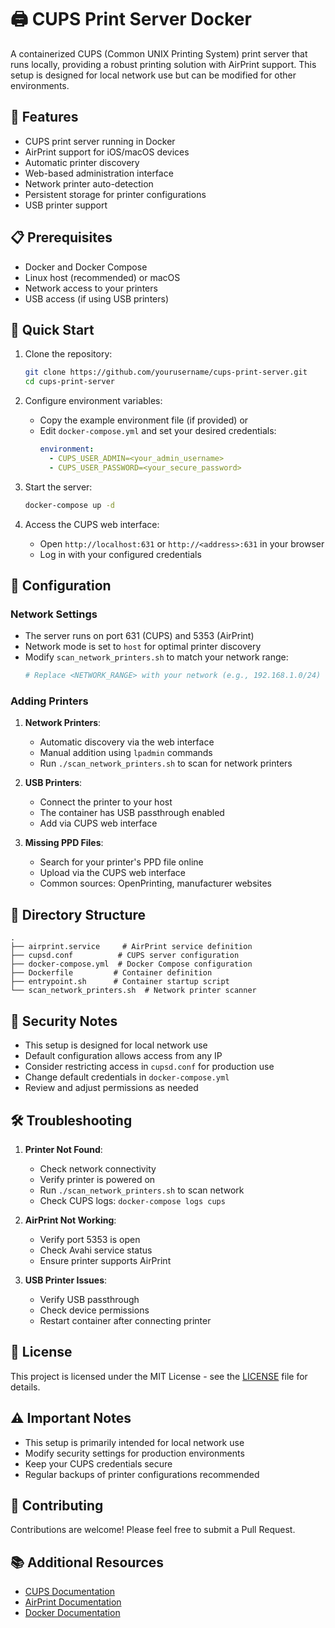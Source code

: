 # 🖨️ CUPS Print Server Docker

A containerized CUPS (Common UNIX Printing System) print server that runs locally, providing a robust printing solution with AirPrint support. This setup is designed for local network use but can be modified for other environments.

## 🌟 Features

- CUPS print server running in Docker
- AirPrint support for iOS/macOS devices
- Automatic printer discovery
- Web-based administration interface
- Network printer auto-detection
- Persistent storage for printer configurations
- USB printer support

## 📋 Prerequisites

- Docker and Docker Compose
- Linux host (recommended) or macOS
- Network access to your printers
- USB access (if using USB printers)

## 🚀 Quick Start

1. Clone the repository:
   ```bash
   git clone https://github.com/yourusername/cups-print-server.git
   cd cups-print-server
   ```

2. Configure environment variables:
   - Copy the example environment file (if provided) or
   - Edit `docker-compose.yml` and set your desired credentials:
     ```yaml
     environment:
       - CUPS_USER_ADMIN=<your_admin_username>
       - CUPS_USER_PASSWORD=<your_secure_password>
     ```

3. Start the server:
   ```bash
   docker-compose up -d
   ```

4. Access the CUPS web interface:
   - Open `http://localhost:631` or `http://<address>:631` in your browser
   - Log in with your configured credentials

## 🔧 Configuration

### Network Settings
- The server runs on port 631 (CUPS) and 5353 (AirPrint)
- Network mode is set to `host` for optimal printer discovery
- Modify `scan_network_printers.sh` to match your network range:
  ```bash
  # Replace <NETWORK_RANGE> with your network (e.g., 192.168.1.0/24)
  ```

### Adding Printers
1. **Network Printers**:
   - Automatic discovery via the web interface
   - Manual addition using `lpadmin` commands
   - Run `./scan_network_printers.sh` to scan for network printers

2. **USB Printers**:
   - Connect the printer to your host
   - The container has USB passthrough enabled
   - Add via CUPS web interface

3. **Missing PPD Files**:
   - Search for your printer's PPD file online
   - Upload via the CUPS web interface
   - Common sources: OpenPrinting, manufacturer websites

## 📁 Directory Structure

```
.
├── airprint.service     # AirPrint service definition
├── cupsd.conf          # CUPS server configuration
├── docker-compose.yml  # Docker Compose configuration
├── Dockerfile         # Container definition
├── entrypoint.sh      # Container startup script
└── scan_network_printers.sh  # Network printer scanner
```

## 🔐 Security Notes

- This setup is designed for local network use
- Default configuration allows access from any IP
- Consider restricting access in `cupsd.conf` for production use
- Change default credentials in `docker-compose.yml`
- Review and adjust permissions as needed

## 🛠️ Troubleshooting

1. **Printer Not Found**:
   - Check network connectivity
   - Verify printer is powered on
   - Run `./scan_network_printers.sh` to scan network
   - Check CUPS logs: `docker-compose logs cups`

2. **AirPrint Not Working**:
   - Verify port 5353 is open
   - Check Avahi service status
   - Ensure printer supports AirPrint

3. **USB Printer Issues**:
   - Verify USB passthrough
   - Check device permissions
   - Restart container after connecting printer

## 📝 License

This project is licensed under the MIT License - see the [LICENSE](LICENSE) file for details.

## ⚠️ Important Notes

- This setup is primarily intended for local network use
- Modify security settings for production environments
- Keep your CUPS credentials secure
- Regular backups of printer configurations recommended

## 🤝 Contributing

Contributions are welcome! Please feel free to submit a Pull Request.

## 📚 Additional Resources

- [CUPS Documentation](https://www.cups.org/doc/)
- [AirPrint Documentation](https://support.apple.com/guide/airprint/welcome/airprint)
- [Docker Documentation](https://docs.docker.com/)
